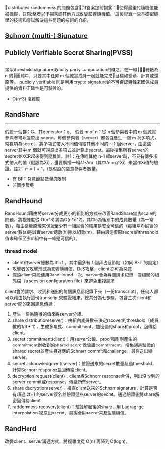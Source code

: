 distributed randomness 的問題包含(1)答案提前揭露：使得最後的隨機值能被操縱，(2)攻擊者以不揭露或其他方式改變影響隨機值。
這裏紀錄一些基礎密碼學的技術和嘗試解決這些問題的技術的介紹。

## [Schnorr (multi-) Signature](https://en.wikipedia.org/wiki/Schnorr_signature) 

## Publicly Verifiable Secret Sharing(PVSS)
___
類似threshold signature或multy party computation的概念，在一組總數為 n 的團體中，只要其中任何 m 個誠實成員一起就能完成目標如簽章、計算或還原等。 publicly verifiable 則是利用crypto signature的不可否認特性來確保成員提供的資料正確性是可驗證的。
* O(n^3) 複雜度

## RandShare
___
假設一個群：G、其generator：g、
假設 m of n：從 n 個參與者中的 m 個誠實參與者可以還原出 secret。每個參與者（server）都各自產生一個 m 次多項式，常數項為secret，將多項式帶入不同值傳給其他不同的 n-1 組server，由這些server其中 m 個就可還原出多項式並計算出secret。最後搜集所有server的secret並XOR起來得到隨機值。註1：在傳給其他 n-1 組server時，不只有傳多項式帶入的值（假設為Xi），還要廣播一組A1-Am（其中Ai = g^Xi）來當作Xi值的驗證。註2：m = f + 1，f是假設的惡意參與者數量。
* 有 BFT 惡意節點數量的限制
* 非同步環境

## RandHound

RandHound藉由將server分成更小的組別的方式來改善RandShare無法scale的問題，將複雜度從 O(n^3) 將為O(n*c^2)，其中c為組別中的成員數量（為一常數），藉由鴿籠原理來保證至少有一組回傳的結果是安全可信的（每組平均誠實的server數(a)是誠實server總數(h)除以組數(m)，藉由設定復原secret的threshold值來確保至少m組中有一組是可信的）。

### thread model

* client和server總數為 3f+1 ，其中最多有 f 個拜占庭節點（如同 BFT 的設定）
* 攻擊者的攻擊形式為影響隨機值、DoS攻擊，client 亦可為惡意
* 假設client只能使用RandHound一次，server會為每個請求紀錄一個相關的組態檔（a seesion configuration file）來避免重複請求

client會將請求、收到和送出的每個訊息都記錄下來（一份transcript），任何人都可以藉由執行這份transcript來驗證結果。總共分為七步驟，包含三次client和server間的來回訊息傳遞：

1. 產生一個偽隨機的值來將server分組。
2. share distribution(server)：由組內成員數來決定recover的threshold（成員數的1/3 + 1），生成多項式、commitment、加密過的share和proof，回傳給client。
3. secret commitment(client)：用server公鑰、proof和剛剛產生的commitment對收到的shared secret做驗證commitment，搜集通過驗證的shared secret並產生相對應的Schnorr commit和challenge，最後送出給server。
4. secret acknowledgment(server)：驗證送來的secret數量超過threshold，計算Schnorr response並回傳給client。
5. decryption request(client)：client將Schnorr response合併，列出沒收到的server commit或response，傳給所有server。
6. share decryption(server)：檢查client送來的Schnorr signature，計算是否有超過 2f+1 的server簽名並驗證這些server的secret。通過驗證後將share解密回傳給client
7. raddomness recovery(client)：驗證解密後的share，用 Lagragnge interpolation 復原出secret，最後合併secret來產生隨機值。

## RandHerd

改變client、server溝通方式，將複雜度從 O(n) 再降到 O(logn)。
